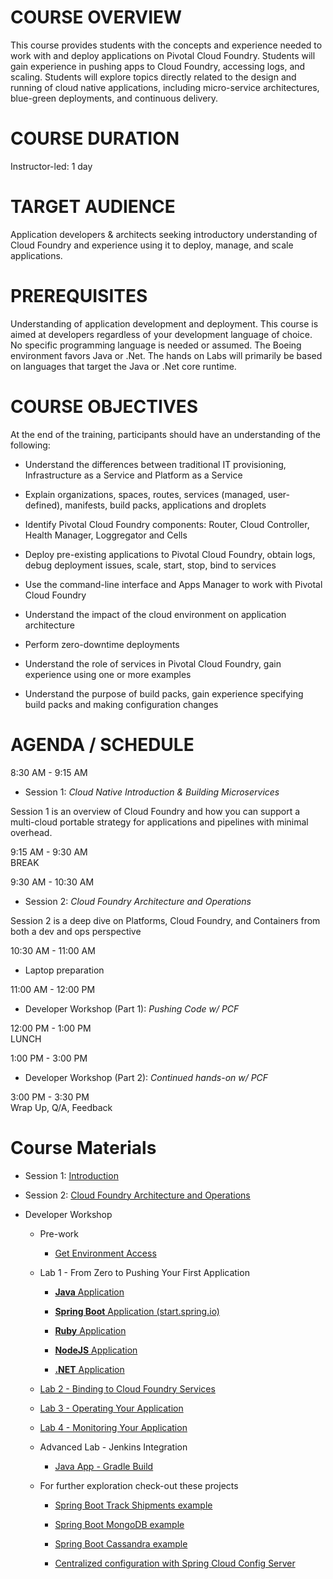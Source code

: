 COURSE OVERVIEW
===============

This course provides students with the concepts and experience needed to
work with and deploy applications on Pivotal Cloud Foundry. Students
will gain experience in pushing apps to Cloud Foundry, accessing logs,
and scaling. Students will explore topics directly related to the design
and running of cloud native applications, including micro-service
architectures, blue-green deployments, and continuous delivery.

COURSE DURATION
===============

Instructor-led: 1 day

TARGET AUDIENCE
===============

Application developers & architects seeking introductory understanding
of Cloud Foundry and experience using it to deploy, manage, and scale
applications.

PREREQUISITES
=============

Understanding of application development and deployment. This course is
aimed at developers regardless of your development language of choice.
No specific programming language is needed or assumed. The Boeing
environment favors Java or .Net. The hands on Labs will primarily be
based on languages that target the Java or .Net core runtime.

COURSE OBJECTIVES
=================

At the end of the training, participants should have an understanding of
the following:

-   Understand the differences between traditional IT provisioning,
    Infrastructure as a Service and Platform as a Service

-   Explain organizations, spaces, routes, services (managed, user-
    defined), manifests, build packs, applications and droplets

-   Identify Pivotal Cloud Foundry components: Router, Cloud Controller,
    Health Manager, Loggregator and Cells

-   Deploy pre-existing applications to Pivotal Cloud Foundry, obtain
    logs, debug deployment issues, scale, start, stop, bind to services

-   Use the command-line interface and Apps Manager to work with Pivotal
    Cloud Foundry

-   Understand the impact of the cloud environment on application
    architecture

-   Perform zero-downtime deployments

-   Understand the role of services in Pivotal Cloud Foundry, gain
    experience using one or more examples

-   Understand the purpose of build packs, gain experience specifying
    build packs and making configuration changes

AGENDA / SCHEDULE
=================

8:30 AM - 9:15 AM  
-   Session 1: *Cloud Native Introduction & Building Microservices*

Session 1 is an overview of Cloud Foundry and how you can support a
multi-cloud portable strategy for applications and pipelines with
minimal overhead.

9:15 AM - 9:30 AM  
BREAK

9:30 AM - 10:30 AM  
-   Session 2: *Cloud Foundry Architecture and Operations*

Session 2 is a deep dive on Platforms, Cloud Foundry, and Containers
from both a dev and ops perspective

10:30 AM - 11:00 AM  
-   Laptop preparation

11:00 AM - 12:00 PM  
-   Developer Workshop (Part 1): *Pushing Code w/ PCF*

12:00 PM - 1:00 PM  
LUNCH

1:00 PM - 3:00 PM  
-   Developer Workshop (Part 2): *Continued hands-on w/ PCF*

3:00 PM - 3:30 PM  
Wrap Up, Q/A, Feedback

Course Materials
================

-   Session 1: [Introduction](presentations/Intro-Pivotal.pptx)

-   Session 2: [Cloud Foundry Architecture and
    Operations](presentations/PCF-Architecture.pptx)

-   Developer Workshop

    -   Pre-work

        -   [Get Environment Access](labs/README)

    -   Lab 1 - From Zero to Pushing Your First Application

        -   [**Java** Application](labs/lab1/README.adoc)

        -   [**Spring Boot** Application
            (start.spring.io)](labs/lab1/cloud-native-spring.adoc)

        -   [**Ruby** Application](labs/lab1/lab-ruby.adoc)

        -   [**NodeJS** Application](labs/lab1/lab-node.adoc)

        -   [**.NET** Application](labs/lab1/lab-dotnet.adoc)

    -   [Lab 2 - Binding to Cloud Foundry
        Services](labs/lab2/README.adoc)

    -   [Lab 3 - Operating Your Application](labs/lab3/README.adoc)

    -   [Lab 4 - Monitoring Your Application](labs/lab4/README.adoc)

    -   Advanced Lab - Jenkins Integration

        -   [Java App - Gradle Build](labs/lab5/README.adoc)

    -   For further exploration check-out these projects

        -   [Spring Boot Track Shipments
            example](https://github.com/pacphi/track-shipments)

        -   [Spring Boot MongoDB
            example](https://github.com/pacphi/spring-boot-mongodb-example)

        -   [Spring Boot Cassandra
            example](https://github.com/pacphi/spring-boot-cassandra-customer-starter)

        -   [Centralized configuration with Spring Cloud Config
            Server](https://spring.io/guides/gs/centralized-configuration/)
